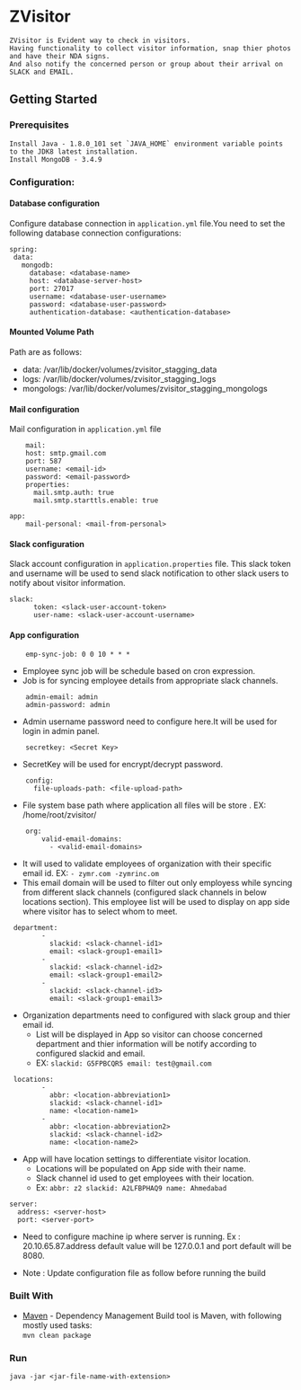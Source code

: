 # ZVisitor

    ZVisitor is Evident way to check in visitors.
    Having functionality to collect visitor information, snap thier photos and have their NDA signs.  
    And also notify the concerned person or group about their arrival on SLACK and EMAIL.

## Getting Started

### Prerequisites

    Install Java - 1.8.0_101 set `JAVA_HOME` environment variable points to the JDK8 latest installation.  
    Install MongoDB - 3.4.9


### Configuration:


#### Database configuration
Configure database connection in `application.yml` file.You need to set the following database connection configurations:
 ```
 spring:
  data:
    mongodb:
      database: <database-name>
      host: <database-server-host>
      port: 27017
      username: <database-user-username> 
      password: <database-user-password>
      authentication-database: <authentication-database>
```

#### Mounted Volume Path
Path are as follows: 
  - data: /var/lib/docker/volumes/zvisitor_stagging_data
  - logs: /var/lib/docker/volumes/zvisitor_stagging_logs
  - mongologs: /var/lib/docker/volumes/zvisitor_stagging_mongologs

#### Mail configuration



Mail configuration in `application.yml` file
```
    mail:
    host: smtp.gmail.com
    port: 587
    username: <email-id>
    password: <email-password>
    properties:
      mail.smtp.auth: true
      mail.smtp.starttls.enable: true
      
app:
    mail-personal: <mail-from-personal>
```

#### Slack configuration

Slack account configuration in `application.properties` file.
This slack token and username will be used to send slack notification to other slack users to notify about visitor information.

```
slack:
      token: <slack-user-account-token>
      user-name: <slack-user-account-username>
```
    
#### App configuration

```
    emp-sync-job: 0 0 10 * * *
```
* Employee sync job will be schedule based on cron expression. 
* Job is for syncing employee details from appropriate slack channels.
 

```
    admin-email: admin
    admin-password: admin
```
* Admin username password need to configure here.It will be used for login in admin panel.


```
    secretkey: <Secret Key>
```
* SecretKey will be used for encrypt/decrypt password.

```
    config:
      file-uploads-path: <file-upload-path>
```
* File system base path where application all files will be store . EX: /home/root/zvisitor/

```
    org:
        valid-email-domains:
          - <valid-email-domains>
```
* It will used to validate employees of organization with their specific email id. EX: `- zymr.com -zymrinc.om`
* This email domain will be used to filter out only employess while syncing from different slack channels (configured slack channels in below locations section). This employee list will be used to display on app side where visitor has to select whom to meet.

```
 department:
        -
          slackid: <slack-channel-id1>
          email: <slack-group1-email1>
        -
          slackid: <slack-channel-id2>
          email: <slack-group1-email2>
        -
          slackid: <slack-channel-id3>
          email: <slack-group1-email3>
```
 - Organization departments need to configured with slack group and thier email id.
    - List will be displayed in App so visitor can choose concerned department and thier information will be notify according to configured slackid and  email.
    - EX: `slackid: G5FPBCQR5
          email: test@gmail.com`

```
 locations:
        -
          abbr: <location-abbreviation1>
          slackid: <slack-channel-id1>
          name: <location-name1>
        -
          abbr: <location-abbreviation2>
          slackid: <slack-channel-id2>
          name: <location-name2>
```
 - App will have location settings to differentiate visitor location.
    - Locations will be populated on App side with their name.
    - Slack channel id used to get employees with their location.
    - Ex: `abbr: z2
          slackid: A2LFBPHAQ9
          name: Ahmedabad`
```
server:
  address: <server-host>
  port: <server-port>
```
* Need to configure machine ip where server is running. Ex : 20.10.65.87.address default value will be 127.0.0.1 and port default will be 8080.

*   Note : Update configuration file as follow before running the build


### Built With

*   [Maven](https://maven.apache.org/) - Dependency Management
    Build tool is Maven, with following mostly used tasks:  
    ```mvn clean package```


### Run

    java -jar <jar-file-name-with-extension>
